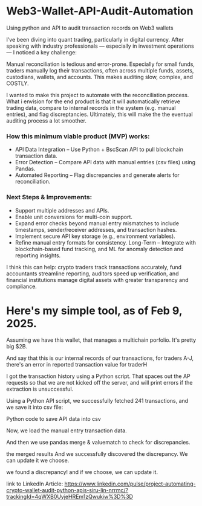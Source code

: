 # Web3-Wallet-API-Audit-Automation
Using python and API to audit transaction records on Web3 wallets

I’ve been diving into quant trading, particularly in digital currency. After speaking with industry professionals — especially in investment operations — I noticed a key challenge:

Manual reconciliation is tedious and error-prone. Especially for small funds, traders manually log their transactions, often across multiple funds, assets, custodians, wallets, and accounts. This makes auditing slow, complex, and COSTLY.

I wanted to make this project to automate with the reconciliation process. What i envision for the end product is that it will automatically retrieve trading data, compare to internal records in the system (e.g. manual entries), and flag discreptancies. Ultimately, this will make the the eventual auditing process a lot smoother.


### How this minimum viable product (MVP) works:
- API Data Integration – Use Python + BscScan API to pull blockchain transaction data.
- Error Detection – Compare API data with manual entries (csv files) using Pandas.
- Automated Reporting – Flag discrepancies and generate alerts for reconciliation.



### Next Steps & Improvements:
- Support multiple addresses and APIs.
- Enable unit conversions for multi-coin support.
- Expand error checks beyond manual entry mismatches to include timestamps, sender/receiver addresses, and transaction hashes.
- Implement secure API key storage (e.g., environment variables).
- Refine manual entry formats for consistency.
Long-Term – Integrate with blockchain-based fund tracking, and ML for anomaly detection and reporting insights.


I think this can help: crypto traders track transactions accurately, fund accountants streamline reporting, auditors speed up verification, and financial institutions manage digital assets with greater transparency and compliance. 



# Here's my simple tool, as of Feb 9, 2025. 
Assuming we have this wallet, that manages a multichain porfolio. It's pretty big $2B.

And say that this is our internal records of our transactions, for traders A-J, there's an error in reported transaction value for traderH

I got the transaction history using a Python script. That spaces out the AP requests so that we are not kicked off the server, and will print errors if the extraction is unsuccessful. 

Using a Python API script, we successfully fetched 241 transactions, and we save it into csv file:

Python code to save API data into csv 

Now, we load the manual entry transaction data. 

And then we use pandas merge & valuematch to check for discrepancies. 

the merged results
And we successfully discovered the discrepancy. We can update it we choose. 

we found a discrepancy! and if we choose, we can update it. 

link to LinkedIn Article: https://www.linkedin.com/pulse/project-automating-crypto-wallet-audit-python-apis-siru-lin-nrrmc/?trackingId=4qWXB0UyjeHREm1zQwukiw%3D%3D
